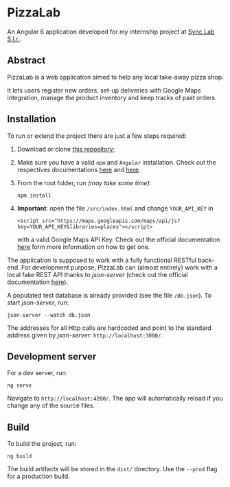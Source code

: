 # PizzaLab

An Angular 6 application developed for my internship project at [Sync Lab S.l.r.](https://www.synclab.it/).

## Abstract

PizzaLab is a web application aimed to help any local take-away pizza shop.

It lets users register new orders, set-up deliveries with Google Maps integration, manage the product inventory and keep tracks of past orders.

## Installation

To run or extend the project there are just a few steps required:

1. Download or clone [this repository](https://github.com/GiacomoDM/PizzaLab.git);

2. Make sure you have a valid `npm` and `Angular` installation. Check out the respectives documentations [here](https://www.npmjs.com/get-npm) and [here](https://angular.io/guide/quickstart).

3. From the root folder, run *(may take some time)*:

    ```
    npm install
    ```

4. **Important**: open the file `/src/index.html` and change `YOUR_API_KEY` in

    ```
    <script src="https://maps.googleapis.com/maps/api/js?key=YOUR_API_KEY&libraries=places"></script>
    ```
    with a valid Google Maps API Key.  Check out the official documentation [here](https://developers.google.com/maps/documentation/javascript/get-api-key) form more information on how to get one.

The application is supposed to work with a fully functional RESTful back-end. For development purpose, PizzaLab can (almost entirely) work with a local fake REST API thanks to *json-server* (check out the official documentation [here](https://github.com/typicode/json-server)).

A populated test database is already provided (see the file `/db.json`). To start *json-server*, run:

```
json-server --watch db.json
```

The addresses for all Http calls are hardcoded and point to the standard address given by *json-server*: `http://localhost:3000/`.

## Development server

For a dev server, run:

```
ng serve
```

 Navigate to `http://localhost:4200/`. The app will automatically reload if you change any of the source files.



## Build

To build the project, run:

```
ng build
```

The build artifacts will be stored in the `dist/` directory. Use the `--prod` flag for a production build.
